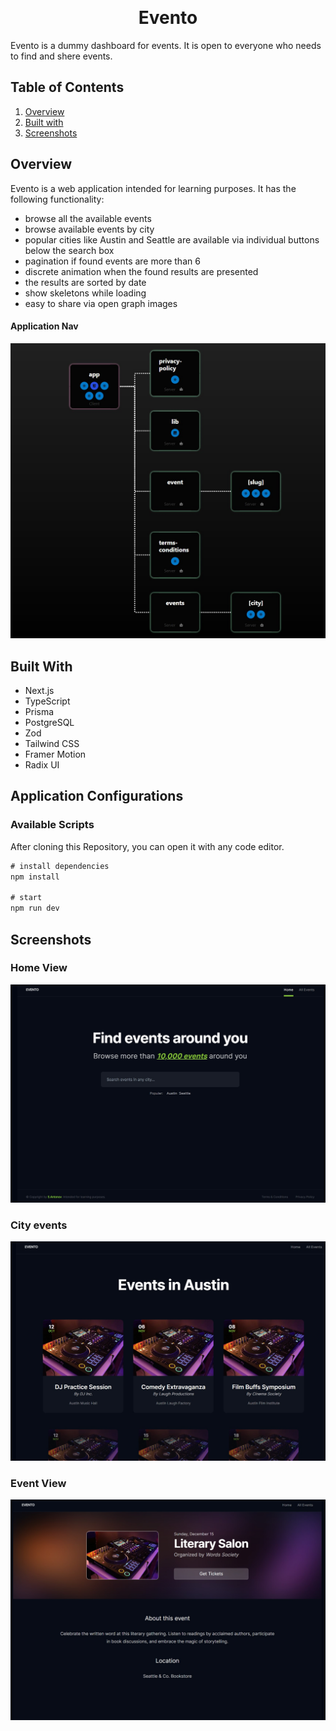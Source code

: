 <p id="start" align="center">
<br>

  <h1 align="center" color='7582EB'>Evento</h1>
  
</p>
Evento is a dummy dashboard for events. It is open to everyone who needs to find and shere events.

## Table of Contents

1. <a href="#overview">Overview</a>
2. <a href="#builtWith">Built with</a>
3. <a href="#appShots">Screenshots</a>

<h2 id="overview">Overview</h2>
Evento is a web application intended for learning purposes. It has the following functionality:

- browse all the available events
- browse available events by city
- popular cities like Austin and Seattle are available via individual buttons below the search box
- pagination if found events are more than 6
- discrete animation when the found results are presented
- the results are sorted by date
- show skeletons while loading
- easy to share via open graph images

#### Application Nav

![Application Nav](/appScreens/evento_nav.jpg)

<h2 id="builtWith">Built With</h2>

- Next.js
- TypeScript
- Prisma
- PostgreSQL
- Zod
- Tailwind CSS
- Framer Motion
- Radix UI

<h2 id="appConfig">Application Configurations</h2>

### Available Scripts

After cloning this Repository, you can open it with any code editor.

```javascript
# install dependencies
npm install

# start
npm run dev
```

<h2 id="appShots">Screenshots</h2>

### Home View

![Home View](/appScreens/home.jpg)

### City events

![City Events](/appScreens/events_city.jpg)

### Event View

![Event View](/appScreens/event.jpg)
